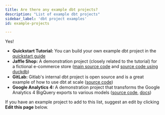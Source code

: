 ```yaml
---
title: Are there any example dbt projects?
description: "List of example dbt projects"
sidebar_label: 'dbt project examples'
id: example-projects

---
```


Yes!

* **Quickstart Tutorial:** You can build your own example dbt project in the [quickstart guide](/docs/get-started-dbt)
* **Jaffle Shop:** A demonstration project (closely related to the tutorial) for a fictional e-commerce store ([main source code](https://github.com/dbt-labs/jaffle-shop) and [source code using duckdb](https://github.com/dbt-labs/jaffle_shop_duckdb))
* **GitLab:** Gitlab's internal dbt project is open source and is a great example of how to use dbt at scale ([source code](https://gitlab.com/gitlab-data/analytics/-/tree/master/transform/snowflake-dbt))
* **Google Analytics 4:** A demonstration project that transforms the Google Analytics 4 BigQuery exports to various models ([source code](https://github.com/stacktonic-com/stacktonic-dbt-example-project), [docs](https://stacktonic.com/article/google-analytics-big-query-and-dbt-a-dbt-example-project))

If you have an example project to add to this list, suggest an edit by clicking **Edit this page** below.
